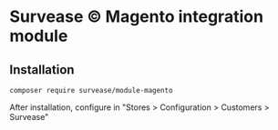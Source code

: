 # Survease &copy; Magento integration module

## Installation

```
composer require survease/module-magento
```

After installation, configure in "Stores > Configuration > Customers > Survease"
